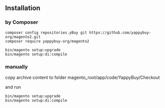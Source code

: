 ## Installation

### by Composer

```
composer config repositories.yBuy git https://github.com/yappybuy-org/magento2.git
composer require yappybuy-org/magento2

bin/magento setup:upgrade
bin/magento setup:di:compile
```

### manually

copy archive content to folder 
magento_root/app/code/YappyBuy/Checkout

and run
```
bin/magento setup:upgrade
bin/magento setup:di:compile
```


